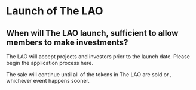 # Launch of The LAO

## When will The LAO launch, sufficient to allow members to make investments?

The LAO will accept projects and investors prior to the launch date.  Please begin the application process here. 

The sale will continue until all of the tokens in The LAO are sold or , whichever event happens sooner. 
